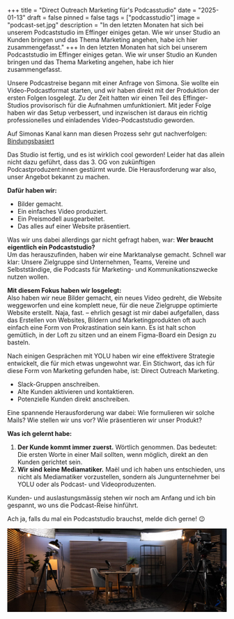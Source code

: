 +++
title = "Direct Outreach Marketing für's Podcasstudio"
date = "2025-01-13"
draft = false
pinned = false
tags = ["podcasstudio"]
image = "podcast-set.jpg"
description = "In den letzten Monaten hat sich bei unserem Podcaststudio im Effinger einiges getan. Wie wir unser Studio an Kunden bringen und das Thema Marketing angehen, habe ich hier zusammengefasst."
+++
In den letzten Monaten hat sich bei unserem Podcaststudio im Effinger einiges getan. Wie wir unser Studio an Kunden bringen und das Thema Marketing angehen, habe ich hier zusammengefasst.

Unsere Podcastreise begann mit einer Anfrage von Simona. Sie wollte ein Video-Podcastformat starten, und wir haben direkt mit der Produktion der ersten Folgen losgelegt. Zu der Zeit hatten wir einen Teil des Effinger-Studios provisorisch für die Aufnahmen umfunktioniert. Mit jeder Folge haben wir das Setup verbessert, und inzwischen ist daraus ein richtig professionelles und einladendes Video-Podcaststudio geworden.

Auf Simonas Kanal kann man diesen Prozess sehr gut nachverfolgen: [Bindungsbasiert](https://www.youtube.com/@bindungsbasiert)

Das Studio ist fertig, und es ist wirklich cool geworden! Leider hat das allein nicht dazu geführt, dass das 3. OG von zukünftigen Podcastproduzent:innen gestürmt wurde. Die Herausforderung war also, unser Angebot bekannt zu machen.

**Dafür haben wir:**

* Bilder gemacht.
* Ein einfaches Video produziert.
* Ein Preismodell ausgearbeitet.
* Das alles auf einer Website präsentiert.

Was wir uns dabei allerdings gar nicht gefragt haben, war: **Wer braucht eigentlich ein Podcaststudio?** \
Um das herauszufinden, haben wir eine Marktanalyse gemacht. Schnell war klar: Unsere Zielgruppe sind Unternehmen, Teams, Vereine und Selbstständige, die Podcasts für Marketing- und Kommunikationszwecke nutzen wollen.

**Mit diesem Fokus haben wir losgelegt:**\
Also haben wir neue Bilder gemacht, ein neues Video gedreht, die Website weggeworfen und eine komplett neue, für die neue Zielgruppe optimierte Website erstellt. Naja, fast.  – ehrlich gesagt ist mir dabei aufgefallen, dass das Erstellen von Websites, Bildern und Marketingprodukten oft auch einfach eine Form von Prokrastination sein kann. Es ist halt schon gemütlich, in der Loft zu sitzen und an einem Figma-Board ein Design zu basteln.

Nach einigen Gesprächen mit YOLU haben wir eine effektivere Strategie entwickelt, die für mich etwas ungewohnt war. Ein Stichwort, das ich für diese Form von Marketing gefunden habe, ist: Direct Outreach Marketing.

* Slack-Gruppen anschreiben.
* Alte Kunden aktivieren und kontaktieren.
* Potenzielle Kunden direkt anschreiben.

Eine spannende Herausforderung war dabei: Wie formulieren wir solche Mails? Wie stellen wir uns vor? Wie präsentieren wir unser Produkt?

**Was ich gelernt habe:**

1. **Der Kunde kommt immer zuerst.** Wörtlich genommen. Das bedeutet: Die ersten Worte in einer Mail sollten, wenn möglich, direkt an den Kunden gerichtet sein.
2. **Wir sind keine Mediamatiker.** Maël und ich haben uns entschieden, uns nicht als Mediamatiker vorzustellen, sondern als Jungunternehmer bei YOLU oder als Podcast- und Videoproduzenten.

Kunden- und auslastungsmässig stehen wir noch am Anfang und ich bin gespannt, wo uns die Podcast-Reise hinführt. 

Ach ja, falls du mal ein Podcaststudio brauchst, melde dich gerne! 😉

![](podcast-set.jpg)